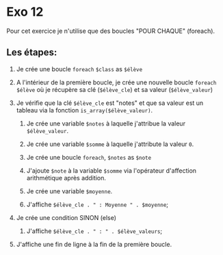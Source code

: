 # Exo 12

Pour cet exercice je n'utilise que des boucles "POUR CHAQUE" (foreach).

## Les étapes:

1. Je crée une boucle `foreach` `$class` as `$élève`

2. A l'intérieur de la première boucle, je crée une nouvelle boucle `foreach`
   `$élève` où je récupère sa clé (`$élève_cle`) et sa valeur (`$élève_valeur`)

3. Je vérifie que la clé `$élève_cle` est "notes" et que sa valeur est un
   tableau via la fonction `is_array($élève_valeur)`.

   1. Je crée une variable `$notes` à laquelle j'attribue la valeur
      `$élève_valeur`.

   2. Je crée une variable `$somme` à laquelle j'attribute la valeur `0`.

   3. Je crée une boucle `foreach`, `$notes` as `$note`

   4. J'ajoute `$note` à la variable `$somme` via l'opérateur d'affection
      arithmétique après addition.

   5. Je crée une variable `$moyenne`.

   6. J'affiche `$élève_cle . " : Moyenne " . $moyenne`;

4. Je crée une condition SINON (else)

   1. J'affiche `$élève_cle . " : " . $élève_valeurs`;

5. J'affiche une fin de ligne à la fin de la première boucle.
